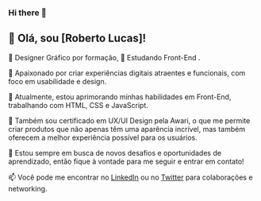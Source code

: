 ### Hi there 👋

## 👋 Olá, sou [Roberto Lucas]!

🎨 Designer Gráfico por formação, 🚀 Estudando Front-End .

🌟 Apaixonado por criar experiências digitais atraentes e funcionais, com foco em usabilidade e design.

💼 Atualmente, estou aprimorando minhas habilidades em Front-End, trabalhando com HTML, CSS e JavaScript.

📘 Também sou certificado em UX/UI Design pela Awari, o que me permite criar produtos que não apenas têm uma aparência incrível, mas também oferecem a melhor experiência possível para os usuários.

🚀 Estou sempre em busca de novos desafios e oportunidades de aprendizado, então fique à vontade para me seguir e entrar em contato!

📫 Você pode me encontrar no [LinkedIn](https://www.linkedin.com/in/robertolucas03/) ou no [Twitter](https://twitter.com/Vindex_gr) para colaborações e networking.

<!--
**VindexGundyr/VindexGundyr** is a ✨ _special_ ✨ repository because its `README.md` (this file) appears on your GitHub profile.

Here are some ideas to get you started:

- 🔭 I’m currently working on ...
- 🌱 I’m currently learning ...
- 👯 I’m looking to collaborate on ...
- 🤔 I’m looking for help with ...
- 💬 Ask me about ...
- 📫 How to reach me: ...
- 😄 Pronouns: ...
- ⚡ Fun fact: ...
-->
